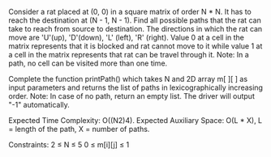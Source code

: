 Consider a rat placed at (0, 0) in a square matrix of order N * N. It has to reach the destination at (N - 1, N - 1). Find all possible paths that the rat can take to reach from source to destination. The directions in which the rat can move are 'U'(up), 'D'(down), 'L' (left), 'R' (right). Value 0 at a cell in the matrix represents that it is blocked and rat cannot move to it while value 1 at a cell in the matrix represents that rat can be travel through it.
Note: In a path, no cell can be visited more than one time.

Complete the function printPath() which takes N and 2D array m[ ][ ] as input parameters and returns the list of paths in lexicographically increasing order. 
Note: In case of no path, return an empty list. The driver will output "-1" automatically.

Expected Time Complexity: O((N2)4).
Expected Auxiliary Space: O(L * X), L = length of the path, X = number of paths.

Constraints:
2 ≤ N ≤ 5
0 ≤ m[i][j] ≤ 1